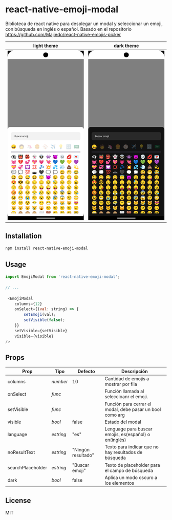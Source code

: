 # react-native-emoji-modal

Biblioteca de react native para desplegar un modal y seleccionar un emoji, con búsqueda en inglés o español.
Basado en el repositorio https://github.com/Majiedo/react-native-emojis-picker

|          light theme          |          dark theme          |
| :---------------------------: | :--------------------------: |
| ![](./assets/light.png) | ![](./assets/dark.png) |

## Installation

```sh
npm install react-native-emoji-modal
```

## Usage


```js
import EmojiModal from 'react-native-emoji-modal';

// ...

 <EmojiModal
    columns={12}
    onSelect={(val: string) => {
        setEmoji(val);
        setVisible(false);
    }}
    setVisible={setVisible}
    visible={visible}
/>
```
## Props

| Prop              | Tipo     | Defecto            | Descripción                                                |
| ----------------- | -------- | -----------------  | --------------------------------------------------------   |
| columns           | _number_ | 10              | Cantidad de emojis a mostrar por fila                         |
| onSelect          | _func_   |                    | Función llamada al seleccioanr el emoji.                   |
| setVisible        | _func_   |                    | Función para cerrar el modal, debe pasar un bool como arg  |
| visible           | _bool_   | false              | Estado del modal                                           |
| language          | _estring_| "es"               | Lenguage para buscar emojis, es(español) o en(inglés)      |
| noResultText      | _estring_| "Ningún resultado" | Texto para indicar que no hay resultados de búsqueda       |
| searchPlaceholder | _estring_| "Buscar emoji"     | Texto de placeholder para el campo de búsqueda             |
| dark              | _bool_   | false              | Aplica un modo oscuro a los elementos                      |

## License

MIT
